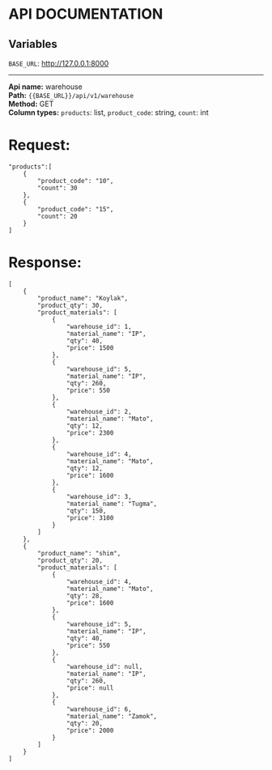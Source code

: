 API DOCUMENTATION
====
## Variables

`BASE_URL`: http://127.0.0.1:8000

------

**Api name:** warehouse<br/>
**Path:** `{{BASE_URL}}/api/v1/warehouse`<br/>
**Method:** GET<br/>
**Column types:** `products`: list, `product_code`: string, `count`: int

# Request: #
 
    "products":[
        {
            "product_code": "10",
            "count": 30
        },
        {
            "product_code": "15",
            "count": 20
        }
    ]
# Response: #
    [
        {
            "product_name": "Koylak",
            "product_qty": 30,
            "product_materials": [
                {
                    "warehouse_id": 1,
                    "material_name": "IP",
                    "qty": 40,
                    "price": 1500
                },
                {
                    "warehouse_id": 5,
                    "material_name": "IP",
                    "qty": 260,
                    "price": 550
                },
                {
                    "warehouse_id": 2,
                    "material_name": "Mato",
                    "qty": 12,
                    "price": 2300
                },
                {
                    "warehouse_id": 4,
                    "material_name": "Mato",
                    "qty": 12,
                    "price": 1600
                },
                {
                    "warehouse_id": 3,
                    "material_name": "Tugma",
                    "qty": 150,
                    "price": 3100
                }
            ]
        },
        {
            "product_name": "shim",
            "product_qty": 20,
            "product_materials": [
                {
                    "warehouse_id": 4,
                    "material_name": "Mato",
                    "qty": 28,
                    "price": 1600
                },
                {
                    "warehouse_id": 5,
                    "material_name": "IP",
                    "qty": 40,
                    "price": 550
                },
                {
                    "warehouse_id": null,
                    "material_name": "IP",
                    "qty": 260,
                    "price": null
                },
                {
                    "warehouse_id": 6,
                    "material_name": "Zamok",
                    "qty": 20,
                    "price": 2000
                }
            ]
        }
    ]
